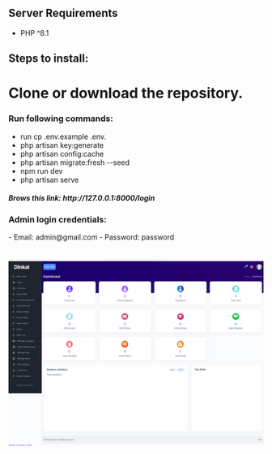 ## Server Requirements

- PHP ^8.1

## Steps to install:

# Clone or download the repository.

<h3>Run following commands:</h3>

- run cp .env.example .env.
- php artisan key:generate
- php artisan config:cache
- php artisan migrate:fresh --seed
- npm run dev
- php artisan serve

<h5>Brows this link: http://127.0.0.1:8000/login</h5>
<h3>Admin login credentials:</h3>
- Email: admin@gmail.com
- Password: password

<h1 align="center"><img src="public/images/admin-dashboard.png"></h1>
